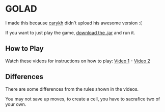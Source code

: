 # GOLAD

I made this because [carykh](https://www.youtube.com/user/carykh) didn't upload his awesome version :(

If you want to just play the game, [download the .jar](https://github.com/hanss314/GOLAD/raw/master/GOLAD.jar) and run it.

## How to Play

Watch these videos for instructions on how to play:
[Video 1](https://www.youtube.com/watch?v=f8RDs2u92MI) - [Video 2](https://www.youtube.com/watch?v=SKQJlvqhDzQ)

## Differences
There are some differences from the rules shown in the videos. 

You may not save up moves, to create a cell, you have to sacrafice two of your own.
